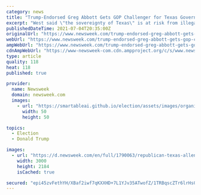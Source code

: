 ```yaml
---
category: news
title: "Trump-Endorsed Greg Abbott Gets GOP Challenger for Texas Governor. Who Is Allen West?"
excerpt: "West said \"the sovereignty of Texas\" is at risk from illegal immigration, and he's interested in going after banks laundering money for drug cartels."
publishedDateTime: 2021-07-04T20:35:00Z
originalUrl: "https://www.newsweek.com/trump-endorsed-greg-abbott-gets-gop-challenger-texas-governor-who-allen-west-1606758"
webUrl: "https://www.newsweek.com/trump-endorsed-greg-abbott-gets-gop-challenger-texas-governor-who-allen-west-1606758"
ampWebUrl: "https://www.newsweek.com/trump-endorsed-greg-abbott-gets-gop-challenger-texas-governor-who-allen-west-1606758?amp=1"
cdnAmpWebUrl: "https://www-newsweek-com.cdn.ampproject.org/c/s/www.newsweek.com/trump-endorsed-greg-abbott-gets-gop-challenger-texas-governor-who-allen-west-1606758?amp=1"
type: article
quality: 118
heat: 118
published: true

provider:
  name: Newsweek
  domain: newsweek.com
  images:
    - url: "https://smartableai.github.io/election/assets/images/organizations/newsweek.com-50x50.jpg"
      width: 50
      height: 50

topics:
  - Election
  - Donald Trump

images:
  - url: "https://d.newsweek.com/en/full/1790063/republican-texas-allen-west-pushups-press-conference.jpg"
    width: 3000
    height: 2184
    isCached: true

secured: "epi45zvFethYH/XBaf2iwf7qKXXHD+7L1YJv35ATwofZ/1TRBqscZTr6lrHs0sA99r0wOdB+L+NWnkCoY5baL9+ZruqrUDzUEXDSgAkBVQBodZXJhBHIUAKyb3R+leZ8K8lPDh3Ck28kzbc7NBNWpgWx31mzheexo5iv6vcYqjRNxBamboX/U68ov/zGNk7LkNFhnm9+bbuLQmJdnqqzy+nH3qd2T37kdVd0l8y1jFHxASlGN3+mK1ukEWPCSSDlD0Dc1TJrhBvYPnE5TG1h9vzBlFEv7D0CrBj1km3eFNjIFnut8v3xCFxdZcDM50T4yApsYYONAhB0urlPK5k8kpAVKbq9UuuP1+E/ycW/nT0=;z/rZRW7H9UI0OfhIxAlosg=="
---
```



